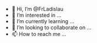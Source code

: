 - 👋 Hi, I’m @FrLadislau
- 👀 I’m interested in ...
- 🌱 I’m currently learning ...
- 💞️ I’m looking to collaborate on ...
- 📫 How to reach me ...

<!---
FrLadislau/FrLadislau is a ✨ special ✨ repository because its `README.md` (this file) appears on your GitHub profile.
You can click the Preview link to take a look at your changes.
--->
